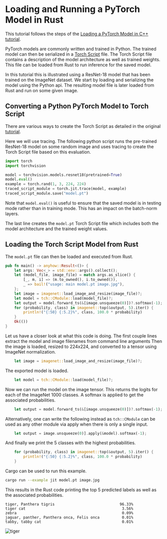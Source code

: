 # Loading and Running a PyTorch Model in Rust

This tutorial follows the steps of the
[Loading a PyTorch Model in C++ tutorial](https://pytorch.org/tutorials/advanced/cpp_export.html).

PyTorch models are commonly written and trained in Python. The trained model can then be
serialized in a [Torch Script](https://pytorch.org/docs/stable/jit.html) file.
The Torch Script file contains a description of the model architecture as well as
trained weights. This file can be loaded from Rust to run inference for the saved
model.

In this tutorial this is illustrated using a ResNet-18 model that has been trained on the
ImageNet dataset. We start by loading and serializing the model using the Python api.
The resulting model file is later loaded from Rust and run on some given image.

## Converting a Python PyTorch Model to Torch Script

There are various ways to create the Torch Script as detailed
in the original [tutorial](https://pytorch.org/tutorials/advanced/cpp_export.html).

Here we will use tracing. The following python script runs the
pre-trained ResNet-18 model on some random image and uses tracing to create
the Torch Script file based on this evaluation.

```python
import torch
import torchvision

model = torchvision.models.resnet18(pretrained=True)
model.eval()
example = torch.rand(1, 3, 224, 224)
traced_script_module = torch.jit.trace(model, example)
traced_script_module.save("model.pt")
```

Note that `model.eval()` is useful to ensure that the saved model is
in testing mode rather than in training mode. This has an impact on the
batch-norm layers.

The last line creates the `model.pt` Torch Script file which includes both the model
architecture and the trained weight values.

## Loading the Torch Script Model from Rust

The `model.pt` file can then be loaded and executed from Rust.

```rust
pub fn main() -> anyhow::Result<()> {
    let args: Vec<_> = std::env::args().collect();
    let (model_file, image_file) = match args.as_slice() {
        [_, m, i] => (m.to_owned(), i.to_owned()),
        _ => bail!("usage: main model.pt image.jpg"),
    };
    let image = imagenet::load_image_and_resize(image_file)?;
    let model = tch::CModule::load(model_file)?;
    let output = model.forward_ts(&[image.unsqueeze(0)])?.softmax(-1);
    for (probability, class) in imagenet::top(&output, 5).iter() {
        println!("{:50} {:5.2}%", class, 100.0 * probability)
    }
    Ok(())
}
```

Let us have a closer look at what this code is doing. The first couple lines
extract the model and image filenames from command line arguments
Then the image is loaded, resized to 224x224, and converted to a tensor
using ImageNet normalization.

```rust
    let image = imagenet::load_image_and_resize(image_file)?;
```

The exported model is loaded.

```rust
    let model = tch::CModule::load(model_file)?;
```

Now we can run the model on the image tensor. This returns the logits for each
of the ImageNet 1000 classes. A softmax is applied to get the associated
probabilities.

```rust
    let output = model.forward_ts(&[image.unsqueeze(0)])?.softmax(-1);
```

Alternatively, one can write the following instead as `tch::CModule` can be
used as any other module via apply when there is only a single input.
```rust
    let output = image.unsqueeze(0)].apply(&model).softmax(-1);
```

And finally we print the 5 classes with the highest probabilities.
```rust
    for (probability, class) in imagenet::top(&output, 5).iter() {
        println!("{:50} {:5.2}%", class, 100.0 * probability)
    }
```

Cargo can be used to run this example.
```bash
cargo run --example jit model.pt image.jpg
```

This results in the Rust code printing the top 5 predicted labels
as well as the associated probabilities.

```
tiger, Panthera tigris                             96.33%
tiger cat                                           3.56%
zebra                                               0.09%
jaguar, panther, Panthera onca, Felis onca          0.01%
tabby, tabby cat                                    0.01%
```

![tiger](https://upload.wikimedia.org/wikipedia/commons/thumb/3/3b/Royal_Bengal_Tiger_at_Kanha_National_Park.jpg/800px-Royal_Bengal_Tiger_at_Kanha_National_Park.jpg)
